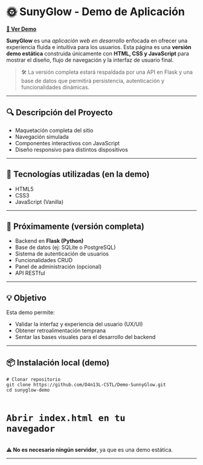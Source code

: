 <h1>🌞 SunyGlow - Demo de Aplicación</h1>

<p>
  <a href="https://sunyglow.netlify.app" target="_blank"><strong>🔗 Ver Demo</strong></a>
</p>

<p>
  <strong>SunyGlow</strong> es una <em>aplicación web en desarrollo</em> enfocada en ofrecer una experiencia fluida e intuitiva para los usuarios. Esta página es una <strong>versión demo estática</strong> construida únicamente con <strong>HTML, CSS y JavaScript</strong> para mostrar el diseño, flujo de navegación y la interfaz de usuario final.
</p>

<blockquote>
  🛠️ La versión completa estará respaldada por una API en Flask y una base de datos que permitirá persistencia, autenticación y funcionalidades dinámicas.
</blockquote>

<hr>

<h2>🔍 Descripción del Proyecto</h2>
<ul>
  <li>Maquetación completa del sitio</li>
  <li>Navegación simulada</li>
  <li>Componentes interactivos con JavaScript</li>
  <li>Diseño responsivo para distintos dispositivos</li>
</ul>

<hr>

<h2>🚧 Tecnologías utilizadas (en la demo)</h2>
<ul>
  <li>HTML5</li>
  <li>CSS3</li>
  <li>JavaScript (Vanilla)</li>
</ul>

<hr>

<h2>🧠 Próximamente (versión completa)</h2>
<ul>
  <li>Backend en <strong>Flask (Python)</strong></li>
  <li>Base de datos (ej: SQLite o PostgreSQL)</li>
  <li>Sistema de autenticación de usuarios</li>
  <li>Funcionalidades CRUD</li>
  <li>Panel de administración (opcional)</li>
  <li>API RESTful</li>
</ul>

<hr>

<h2>💡 Objetivo</h2>
<p>
  Esta demo permite:
</p>
<ul>
  <li>Validar la interfaz y experiencia del usuario (UX/UI)</li>
  <li>Obtener retroalimentación temprana</li>
  <li>Sentar las bases visuales para el desarrollo del backend</li>
</ul>

<hr>

<h2>📦 Instalación local (demo)</h2>
<pre><code># Clonar repositorio
git clone https://github.com/D4n13L-CSTL/Demo-SunnyGlow.git
cd sunyglow-demo

# Abrir index.html en tu navegador</code></pre>

<p><strong>⚠️ No es necesario ningún servidor</strong>, ya que es una demo estática.</p>

<hr>

